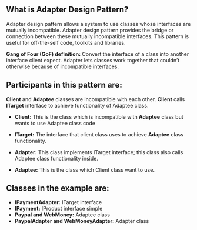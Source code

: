 ## What is Adapter Design Pattern?

Adapter design pattern allows a system to use classes whose interfaces are mutually incompatible.
Adapter design pattern provides the bridge or connection between these mutually incompatible interfaces.
This pattern is useful for off-the-self code, toolkits and libraries.

**Gang of Four (GoF) definition:**
Convert the interface of a class into another interface client expect. Adapter lets classes work together that couldn’t otherwise because of incompatible interfaces.

## Participants in this pattern are:

**Client** and **Adaptee** classes are incompatible with each other. **Client** calls **ITarget** interface to achieve functionality of Adaptee class.


* **Client:** This is the class which is incompatible with **Adaptee** class but wants to use Adaptee class code

* **ITarget:** The interface that client class uses to achieve **Adaptee** class functionality.

* **Adapter:** This class implements ITarget interface; this class also calls Adaptee class functionality inside.

* **Adaptee:** This is the class which Client class want to use.

## Classes in the example are:

* **IPaymentAdapter:** ITarget interface
* **IPayment:** IProduct interface simple
* **Paypal and WebMoney:** Adaptee class
* **PaypalAdapter and WebMoneyAdapter:** Adapter class